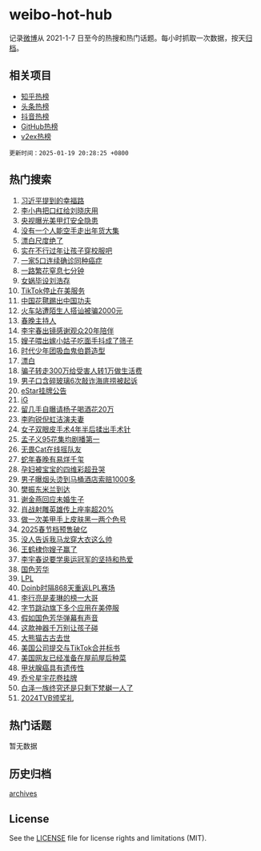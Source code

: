 # weibo-hot-hub

记录[微博](https://www.weibo.com)从 2021-1-7 日至今的热搜和热门话题。每小时抓取一次数据，按天[归档](archives)。

## 相关项目

- [知乎热榜](https://github.com/lonnyzhang423/zhihu-hot-hub)
- [头条热榜](https://github.com/lonnyzhang423/toutiao-hot-hub)
- [抖音热榜](https://github.com/lonnyzhang423/douyin-hot-hub)
- [GitHub热榜](https://github.com/lonnyzhang423/github-hot-hub)
- [v2ex热榜](https://github.com/lonnyzhang423/v2ex-hot-hub)


`更新时间：2025-01-19 20:28:25 +0800`

## 热门搜索

1. [习近平提到的幸福路](https://m.weibo.cn/search?containerid=100103type%3D1%26t%3D10%26q%3D%23%E4%B9%A0%E8%BF%91%E5%B9%B3%E6%8F%90%E5%88%B0%E7%9A%84%E5%B9%B8%E7%A6%8F%E8%B7%AF%23&stream_entry_id=51&isnewpage=1&extparam=seat%3D1%26stream_entry_id%3D51%26c_type%3D51%26q%3D%2523%25E4%25B9%25A0%25E8%25BF%2591%25E5%25B9%25B3%25E6%258F%2590%25E5%2588%25B0%25E7%259A%2584%25E5%25B9%25B8%25E7%25A6%258F%25E8%25B7%25AF%2523%26cate%3D10103%26dgr%3D0%26pos%3D0%26filter_type%3Drealtimehot%26display_time%3D1737289703%26pre_seqid%3D17372897037710120592318)
1. [李小冉把口红给刘晓庆用](https://m.weibo.cn/search?containerid=100103type%3D1%26t%3D10%26q%3D%E6%9D%8E%E5%B0%8F%E5%86%89%E6%8A%8A%E5%8F%A3%E7%BA%A2%E7%BB%99%E5%88%98%E6%99%93%E5%BA%86%E7%94%A8&stream_entry_id=31&isnewpage=1&extparam=seat%3D1%26c_type%3D31%26cate%3D5001%26pos%3D0%26lcate%3D5001%26stream_entry_id%3D31%26flag%3D1%26q%3D%25E6%259D%258E%25E5%25B0%258F%25E5%2586%2589%25E6%258A%258A%25E5%258F%25A3%25E7%25BA%25A2%25E7%25BB%2599%25E5%2588%2598%25E6%2599%2593%25E5%25BA%2586%25E7%2594%25A8%26realpos%3D1%26band_rank%3D1%26dgr%3D0%26filter_type%3Drealtimehot%26display_time%3D1737289703%26pre_seqid%3D17372897037710120592318)
1. [央视曝光美甲灯安全隐患](https://m.weibo.cn/search?containerid=100103type%3D1%26t%3D10%26q%3D%23%E5%A4%AE%E8%A7%86%E6%9B%9D%E5%85%89%E7%BE%8E%E7%94%B2%E7%81%AF%E5%AE%89%E5%85%A8%E9%9A%90%E6%82%A3%23&stream_entry_id=31&isnewpage=1&extparam=seat%3D1%26c_type%3D31%26cate%3D5001%26pos%3D1%26lcate%3D5001%26stream_entry_id%3D31%26flag%3D1%26q%3D%2523%25E5%25A4%25AE%25E8%25A7%2586%25E6%259B%259D%25E5%2585%2589%25E7%25BE%258E%25E7%2594%25B2%25E7%2581%25AF%25E5%25AE%2589%25E5%2585%25A8%25E9%259A%2590%25E6%2582%25A3%2523%26realpos%3D2%26band_rank%3D2%26dgr%3D0%26filter_type%3Drealtimehot%26display_time%3D1737289703%26pre_seqid%3D17372897037710120592318)
1. [没有一个人能空手走出年货大集](https://m.weibo.cn/search?containerid=100103type%3D1%26t%3D10%26q%3D%23%E6%B2%A1%E6%9C%89%E4%B8%80%E4%B8%AA%E4%BA%BA%E8%83%BD%E7%A9%BA%E6%89%8B%E8%B5%B0%E5%87%BA%E5%B9%B4%E8%B4%A7%E5%A4%A7%E9%9B%86%23&stream_entry_id=31&isnewpage=1&extparam=seat%3D1%26c_type%3D31%26cate%3D5001%26pos%3D2%26lcate%3D5001%26stream_entry_id%3D31%26flag%3D0%26q%3D%2523%25E6%25B2%25A1%25E6%259C%2589%25E4%25B8%2580%25E4%25B8%25AA%25E4%25BA%25BA%25E8%2583%25BD%25E7%25A9%25BA%25E6%2589%258B%25E8%25B5%25B0%25E5%2587%25BA%25E5%25B9%25B4%25E8%25B4%25A7%25E5%25A4%25A7%25E9%259B%2586%2523%26realpos%3D3%26band_rank%3D3%26dgr%3D0%26filter_type%3Drealtimehot%26display_time%3D1737289703%26pre_seqid%3D17372897037710120592318)
1. [漂白尺度绝了](https://m.weibo.cn/search?containerid=100103type%3D1%26t%3D10%26q%3D%E6%BC%82%E7%99%BD%E5%B0%BA%E5%BA%A6%E7%BB%9D%E4%BA%86&stream_entry_id=31&isnewpage=1&extparam=seat%3D1%26c_type%3D31%26cate%3D5001%26pos%3D3%26lcate%3D5001%26stream_entry_id%3D31%26flag%3D2%26q%3D%25E6%25BC%2582%25E7%2599%25BD%25E5%25B0%25BA%25E5%25BA%25A6%25E7%25BB%259D%25E4%25BA%2586%26realpos%3D4%26band_rank%3D4%26dgr%3D0%26filter_type%3Drealtimehot%26display_time%3D1737289703%26pre_seqid%3D17372897037710120592318)
1. [实在不行过年让孩子穿校服吧](https://m.weibo.cn/search?containerid=100103type%3D1%26t%3D10%26q%3D%E5%AE%9E%E5%9C%A8%E4%B8%8D%E8%A1%8C%E8%BF%87%E5%B9%B4%E8%AE%A9%E5%AD%A9%E5%AD%90%E7%A9%BF%E6%A0%A1%E6%9C%8D%E5%90%A7&stream_entry_id=31&isnewpage=1&extparam=seat%3D1%26c_type%3D31%26cate%3D5001%26pos%3D4%26lcate%3D5001%26stream_entry_id%3D31%26flag%3D2%26q%3D%25E5%25AE%259E%25E5%259C%25A8%25E4%25B8%258D%25E8%25A1%258C%25E8%25BF%2587%25E5%25B9%25B4%25E8%25AE%25A9%25E5%25AD%25A9%25E5%25AD%2590%25E7%25A9%25BF%25E6%25A0%25A1%25E6%259C%258D%25E5%2590%25A7%26realpos%3D5%26band_rank%3D5%26dgr%3D0%26filter_type%3Drealtimehot%26display_time%3D1737289703%26pre_seqid%3D17372897037710120592318)
1. [一家5口连续确诊同种癌症](https://m.weibo.cn/search?containerid=100103type%3D1%26t%3D10%26q%3D%23%E4%B8%80%E5%AE%B65%E5%8F%A3%E8%BF%9E%E7%BB%AD%E7%A1%AE%E8%AF%8A%E5%90%8C%E7%A7%8D%E7%99%8C%E7%97%87%23&stream_entry_id=31&isnewpage=1&extparam=seat%3D1%26c_type%3D31%26cate%3D5001%26pos%3D5%26lcate%3D5001%26stream_entry_id%3D31%26flag%3D1%26q%3D%2523%25E4%25B8%2580%25E5%25AE%25B65%25E5%258F%25A3%25E8%25BF%259E%25E7%25BB%25AD%25E7%25A1%25AE%25E8%25AF%258A%25E5%2590%258C%25E7%25A7%258D%25E7%2599%258C%25E7%2597%2587%2523%26realpos%3D6%26band_rank%3D6%26dgr%3D0%26filter_type%3Drealtimehot%26display_time%3D1737289703%26pre_seqid%3D17372897037710120592318)
1. [一路繁花窒息七分钟](https://m.weibo.cn/search?containerid=100103type%3D1%26t%3D10%26q%3D%E4%B8%80%E8%B7%AF%E7%B9%81%E8%8A%B1%E7%AA%92%E6%81%AF%E4%B8%83%E5%88%86%E9%92%9F&stream_entry_id=31&isnewpage=1&extparam=seat%3D1%26c_type%3D31%26cate%3D5001%26pos%3D6%26lcate%3D5001%26stream_entry_id%3D31%26flag%3D1%26q%3D%25E4%25B8%2580%25E8%25B7%25AF%25E7%25B9%2581%25E8%258A%25B1%25E7%25AA%2592%25E6%2581%25AF%25E4%25B8%2583%25E5%2588%2586%25E9%2592%259F%26realpos%3D7%26band_rank%3D7%26dgr%3D0%26filter_type%3Drealtimehot%26display_time%3D1737289703%26pre_seqid%3D17372897037710120592318)
1. [女娲毕设刘浩存](https://m.weibo.cn/search?containerid=100103type%3D1%26t%3D10%26q%3D%E5%A5%B3%E5%A8%B2%E6%AF%95%E8%AE%BE%E5%88%98%E6%B5%A9%E5%AD%98&stream_entry_id=31&isnewpage=1&extparam=seat%3D1%26c_type%3D31%26cate%3D5001%26pos%3D7%26lcate%3D5001%26stream_entry_id%3D31%26flag%3D1%26q%3D%25E5%25A5%25B3%25E5%25A8%25B2%25E6%25AF%2595%25E8%25AE%25BE%25E5%2588%2598%25E6%25B5%25A9%25E5%25AD%2598%26realpos%3D8%26band_rank%3D8%26dgr%3D0%26filter_type%3Drealtimehot%26display_time%3D1737289703%26pre_seqid%3D17372897037710120592318)
1. [TikTok停止在美服务](https://m.weibo.cn/search?containerid=100103type%3D1%26t%3D10%26q%3D%23TikTok%E5%81%9C%E6%AD%A2%E5%9C%A8%E7%BE%8E%E6%9C%8D%E5%8A%A1%23&stream_entry_id=31&isnewpage=1&extparam=seat%3D1%26c_type%3D31%26cate%3D5001%26pos%3D8%26lcate%3D5001%26stream_entry_id%3D31%26flag%3D0%26q%3D%2523TikTok%25E5%2581%259C%25E6%25AD%25A2%25E5%259C%25A8%25E7%25BE%258E%25E6%259C%258D%25E5%258A%25A1%2523%26realpos%3D9%26band_rank%3D9%26dgr%3D0%26filter_type%3Drealtimehot%26display_time%3D1737289703%26pre_seqid%3D17372897037710120592318)
1. [中国花毽踢出中国功夫](https://m.weibo.cn/search?containerid=100103type%3D1%26t%3D10%26q%3D%23%E4%B8%AD%E5%9B%BD%E8%8A%B1%E6%AF%BD%E8%B8%A2%E5%87%BA%E4%B8%AD%E5%9B%BD%E5%8A%9F%E5%A4%AB%23&stream_entry_id=31&isnewpage=1&extparam=seat%3D1%26c_type%3D31%26cate%3D5001%26pos%3D9%26lcate%3D5001%26stream_entry_id%3D31%26flag%3D1%26q%3D%2523%25E4%25B8%25AD%25E5%259B%25BD%25E8%258A%25B1%25E6%25AF%25BD%25E8%25B8%25A2%25E5%2587%25BA%25E4%25B8%25AD%25E5%259B%25BD%25E5%258A%259F%25E5%25A4%25AB%2523%26realpos%3D10%26band_rank%3D10%26dgr%3D0%26filter_type%3Drealtimehot%26display_time%3D1737289703%26pre_seqid%3D17372897037710120592318)
1. [火车站遭陌生人搭讪被骗2000元](https://m.weibo.cn/search?containerid=100103type%3D1%26t%3D10%26q%3D%23%E7%81%AB%E8%BD%A6%E7%AB%99%E9%81%AD%E9%99%8C%E7%94%9F%E4%BA%BA%E6%90%AD%E8%AE%AA%E8%A2%AB%E9%AA%972000%E5%85%83%23&stream_entry_id=31&isnewpage=1&extparam=seat%3D1%26c_type%3D31%26cate%3D5001%26pos%3D10%26lcate%3D5001%26stream_entry_id%3D31%26flag%3D1%26q%3D%2523%25E7%2581%25AB%25E8%25BD%25A6%25E7%25AB%2599%25E9%2581%25AD%25E9%2599%258C%25E7%2594%259F%25E4%25BA%25BA%25E6%2590%25AD%25E8%25AE%25AA%25E8%25A2%25AB%25E9%25AA%25972000%25E5%2585%2583%2523%26realpos%3D11%26band_rank%3D11%26dgr%3D0%26filter_type%3Drealtimehot%26display_time%3D1737289703%26pre_seqid%3D17372897037710120592318)
1. [春晚主持人](https://m.weibo.cn/search?containerid=100103type%3D1%26t%3D10%26q%3D%E6%98%A5%E6%99%9A%E4%B8%BB%E6%8C%81%E4%BA%BA&stream_entry_id=31&isnewpage=1&extparam=seat%3D1%26c_type%3D31%26cate%3D5001%26pos%3D11%26lcate%3D5001%26stream_entry_id%3D31%26flag%3D2%26q%3D%25E6%2598%25A5%25E6%2599%259A%25E4%25B8%25BB%25E6%258C%2581%25E4%25BA%25BA%26realpos%3D12%26band_rank%3D12%26dgr%3D0%26filter_type%3Drealtimehot%26display_time%3D1737289703%26pre_seqid%3D17372897037710120592318)
1. [李宇春出镜感谢观众20年陪伴](https://m.weibo.cn/search?containerid=100103type%3D1%26t%3D10%26q%3D%23%E6%9D%8E%E5%AE%87%E6%98%A5%E5%87%BA%E9%95%9C%E6%84%9F%E8%B0%A2%E8%A7%82%E4%BC%9720%E5%B9%B4%E9%99%AA%E4%BC%B4%23&stream_entry_id=31&isnewpage=1&extparam=seat%3D1%26c_type%3D31%26cate%3D5001%26pos%3D12%26lcate%3D5001%26stream_entry_id%3D31%26flag%3D0%26q%3D%2523%25E6%259D%258E%25E5%25AE%2587%25E6%2598%25A5%25E5%2587%25BA%25E9%2595%259C%25E6%2584%259F%25E8%25B0%25A2%25E8%25A7%2582%25E4%25BC%259720%25E5%25B9%25B4%25E9%2599%25AA%25E4%25BC%25B4%2523%26realpos%3D13%26band_rank%3D13%26dgr%3D0%26filter_type%3Drealtimehot%26display_time%3D1737289703%26pre_seqid%3D17372897037710120592318)
1. [嫂子喂出嫁小姑子吃面手抖成了筛子](https://m.weibo.cn/search?containerid=100103type%3D1%26t%3D10%26q%3D%23%E5%AB%82%E5%AD%90%E5%96%82%E5%87%BA%E5%AB%81%E5%B0%8F%E5%A7%91%E5%AD%90%E5%90%83%E9%9D%A2%E6%89%8B%E6%8A%96%E6%88%90%E4%BA%86%E7%AD%9B%E5%AD%90%23&stream_entry_id=31&isnewpage=1&extparam=seat%3D1%26c_type%3D31%26cate%3D5001%26pos%3D13%26lcate%3D5001%26stream_entry_id%3D31%26flag%3D0%26q%3D%2523%25E5%25AB%2582%25E5%25AD%2590%25E5%2596%2582%25E5%2587%25BA%25E5%25AB%2581%25E5%25B0%258F%25E5%25A7%2591%25E5%25AD%2590%25E5%2590%2583%25E9%259D%25A2%25E6%2589%258B%25E6%258A%2596%25E6%2588%2590%25E4%25BA%2586%25E7%25AD%259B%25E5%25AD%2590%2523%26realpos%3D14%26band_rank%3D14%26dgr%3D0%26filter_type%3Drealtimehot%26display_time%3D1737289703%26pre_seqid%3D17372897037710120592318)
1. [时代少年团吸血鬼伯爵造型](https://m.weibo.cn/search?containerid=100103type%3D1%26t%3D10%26q%3D%23%E6%97%B6%E4%BB%A3%E5%B0%91%E5%B9%B4%E5%9B%A2%E5%90%B8%E8%A1%80%E9%AC%BC%E4%BC%AF%E7%88%B5%E9%80%A0%E5%9E%8B%23&stream_entry_id=31&isnewpage=1&extparam=seat%3D1%26c_type%3D31%26cate%3D5001%26pos%3D14%26lcate%3D5001%26stream_entry_id%3D31%26flag%3D1%26q%3D%2523%25E6%2597%25B6%25E4%25BB%25A3%25E5%25B0%2591%25E5%25B9%25B4%25E5%259B%25A2%25E5%2590%25B8%25E8%25A1%2580%25E9%25AC%25BC%25E4%25BC%25AF%25E7%2588%25B5%25E9%2580%25A0%25E5%259E%258B%2523%26realpos%3D15%26band_rank%3D15%26dgr%3D0%26filter_type%3Drealtimehot%26display_time%3D1737289703%26pre_seqid%3D17372897037710120592318)
1. [漂白](https://m.weibo.cn/search?containerid=100103type%3D1%26t%3D10%26q%3D%E6%BC%82%E7%99%BD&stream_entry_id=31&isnewpage=1&extparam=seat%3D1%26c_type%3D31%26cate%3D5001%26pos%3D15%26lcate%3D5001%26stream_entry_id%3D31%26flag%3D0%26q%3D%25E6%25BC%2582%25E7%2599%25BD%26realpos%3D16%26band_rank%3D16%26dgr%3D0%26filter_type%3Drealtimehot%26display_time%3D1737289703%26pre_seqid%3D17372897037710120592318)
1. [骗子转走300万给受害人转1万做生活费](https://m.weibo.cn/search?containerid=100103type%3D1%26t%3D10%26q%3D%23%E9%AA%97%E5%AD%90%E8%BD%AC%E8%B5%B0300%E4%B8%87%E7%BB%99%E5%8F%97%E5%AE%B3%E4%BA%BA%E8%BD%AC1%E4%B8%87%E5%81%9A%E7%94%9F%E6%B4%BB%E8%B4%B9%23&stream_entry_id=31&isnewpage=1&extparam=seat%3D1%26c_type%3D31%26cate%3D5001%26pos%3D16%26lcate%3D5001%26stream_entry_id%3D31%26flag%3D1%26q%3D%2523%25E9%25AA%2597%25E5%25AD%2590%25E8%25BD%25AC%25E8%25B5%25B0300%25E4%25B8%2587%25E7%25BB%2599%25E5%258F%2597%25E5%25AE%25B3%25E4%25BA%25BA%25E8%25BD%25AC1%25E4%25B8%2587%25E5%2581%259A%25E7%2594%259F%25E6%25B4%25BB%25E8%25B4%25B9%2523%26realpos%3D17%26band_rank%3D17%26dgr%3D0%26filter_type%3Drealtimehot%26display_time%3D1737289703%26pre_seqid%3D17372897037710120592318)
1. [男子口含碎玻璃6次敲诈海底捞被起诉](https://m.weibo.cn/search?containerid=100103type%3D1%26t%3D10%26q%3D%23%E7%94%B7%E5%AD%90%E5%8F%A3%E5%90%AB%E7%A2%8E%E7%8E%BB%E7%92%836%E6%AC%A1%E6%95%B2%E8%AF%88%E6%B5%B7%E5%BA%95%E6%8D%9E%E8%A2%AB%E8%B5%B7%E8%AF%89%23&stream_entry_id=31&isnewpage=1&extparam=seat%3D1%26c_type%3D31%26cate%3D5001%26pos%3D17%26lcate%3D5001%26stream_entry_id%3D31%26flag%3D0%26q%3D%2523%25E7%2594%25B7%25E5%25AD%2590%25E5%258F%25A3%25E5%2590%25AB%25E7%25A2%258E%25E7%258E%25BB%25E7%2592%25836%25E6%25AC%25A1%25E6%2595%25B2%25E8%25AF%2588%25E6%25B5%25B7%25E5%25BA%2595%25E6%258D%259E%25E8%25A2%25AB%25E8%25B5%25B7%25E8%25AF%2589%2523%26realpos%3D18%26band_rank%3D18%26dgr%3D0%26filter_type%3Drealtimehot%26display_time%3D1737289703%26pre_seqid%3D17372897037710120592318)
1. [eStar挂牌公告](https://m.weibo.cn/search?containerid=100103type%3D1%26t%3D10%26q%3D%23eStar%E6%8C%82%E7%89%8C%E5%85%AC%E5%91%8A%23&stream_entry_id=31&isnewpage=1&extparam=seat%3D1%26c_type%3D31%26cate%3D5001%26pos%3D18%26lcate%3D5001%26stream_entry_id%3D31%26flag%3D1%26q%3D%2523eStar%25E6%258C%2582%25E7%2589%258C%25E5%2585%25AC%25E5%2591%258A%2523%26realpos%3D19%26band_rank%3D19%26dgr%3D0%26filter_type%3Drealtimehot%26display_time%3D1737289703%26pre_seqid%3D17372897037710120592318)
1. [iG](https://m.weibo.cn/search?containerid=100103type%3D1%26t%3D10%26q%3DiG&stream_entry_id=31&isnewpage=1&extparam=seat%3D1%26c_type%3D31%26cate%3D5001%26pos%3D19%26lcate%3D5001%26stream_entry_id%3D31%26flag%3D0%26q%3DiG%26realpos%3D20%26band_rank%3D20%26dgr%3D0%26filter_type%3Drealtimehot%26display_time%3D1737289703%26pre_seqid%3D17372897037710120592318)
1. [留几手自曝请杨子喝酒花20万](https://m.weibo.cn/search?containerid=100103type%3D1%26t%3D10%26q%3D%23%E7%95%99%E5%87%A0%E6%89%8B%E8%87%AA%E6%9B%9D%E8%AF%B7%E6%9D%A8%E5%AD%90%E5%96%9D%E9%85%92%E8%8A%B120%E4%B8%87%23&stream_entry_id=31&isnewpage=1&extparam=seat%3D1%26c_type%3D31%26cate%3D5001%26pos%3D20%26lcate%3D5001%26stream_entry_id%3D31%26flag%3D2%26q%3D%2523%25E7%2595%2599%25E5%2587%25A0%25E6%2589%258B%25E8%2587%25AA%25E6%259B%259D%25E8%25AF%25B7%25E6%259D%25A8%25E5%25AD%2590%25E5%2596%259D%25E9%2585%2592%25E8%258A%25B120%25E4%25B8%2587%2523%26realpos%3D21%26band_rank%3D21%26dgr%3D0%26filter_type%3Drealtimehot%26display_time%3D1737289703%26pre_seqid%3D17372897037710120592318)
1. [李昀锐倪虹洁演夫妻](https://m.weibo.cn/search?containerid=100103type%3D1%26t%3D10%26q%3D%23%E6%9D%8E%E6%98%80%E9%94%90%E5%80%AA%E8%99%B9%E6%B4%81%E6%BC%94%E5%A4%AB%E5%A6%BB%23&stream_entry_id=31&isnewpage=1&extparam=seat%3D1%26c_type%3D31%26cate%3D5001%26pos%3D21%26lcate%3D5001%26stream_entry_id%3D31%26flag%3D1%26q%3D%2523%25E6%259D%258E%25E6%2598%2580%25E9%2594%2590%25E5%2580%25AA%25E8%2599%25B9%25E6%25B4%2581%25E6%25BC%2594%25E5%25A4%25AB%25E5%25A6%25BB%2523%26realpos%3D22%26band_rank%3D22%26dgr%3D0%26filter_type%3Drealtimehot%26display_time%3D1737289703%26pre_seqid%3D17372897037710120592318)
1. [女子双眼皮手术4年半后揉出手术针](https://m.weibo.cn/search?containerid=100103type%3D1%26t%3D10%26q%3D%23%E5%A5%B3%E5%AD%90%E5%8F%8C%E7%9C%BC%E7%9A%AE%E6%89%8B%E6%9C%AF4%E5%B9%B4%E5%8D%8A%E5%90%8E%E6%8F%89%E5%87%BA%E6%89%8B%E6%9C%AF%E9%92%88%23&stream_entry_id=31&isnewpage=1&extparam=seat%3D1%26c_type%3D31%26cate%3D5001%26pos%3D22%26lcate%3D5001%26stream_entry_id%3D31%26flag%3D0%26q%3D%2523%25E5%25A5%25B3%25E5%25AD%2590%25E5%258F%258C%25E7%259C%25BC%25E7%259A%25AE%25E6%2589%258B%25E6%259C%25AF4%25E5%25B9%25B4%25E5%258D%258A%25E5%2590%258E%25E6%258F%2589%25E5%2587%25BA%25E6%2589%258B%25E6%259C%25AF%25E9%2592%2588%2523%26realpos%3D23%26band_rank%3D23%26dgr%3D0%26filter_type%3Drealtimehot%26display_time%3D1737289703%26pre_seqid%3D17372897037710120592318)
1. [孟子义95花集均剧播第一](https://m.weibo.cn/search?containerid=100103type%3D1%26t%3D10%26q%3D%23%E5%AD%9F%E5%AD%90%E4%B9%8995%E8%8A%B1%E9%9B%86%E5%9D%87%E5%89%A7%E6%92%AD%E7%AC%AC%E4%B8%80%23&stream_entry_id=31&isnewpage=1&extparam=seat%3D1%26c_type%3D31%26cate%3D5001%26pos%3D23%26lcate%3D5001%26stream_entry_id%3D31%26flag%3D0%26q%3D%2523%25E5%25AD%259F%25E5%25AD%2590%25E4%25B9%258995%25E8%258A%25B1%25E9%259B%2586%25E5%259D%2587%25E5%2589%25A7%25E6%2592%25AD%25E7%25AC%25AC%25E4%25B8%2580%2523%26realpos%3D24%26band_rank%3D24%26dgr%3D0%26filter_type%3Drealtimehot%26display_time%3D1737289703%26pre_seqid%3D17372897037710120592318)
1. [无畏Cat在线摇队友](https://m.weibo.cn/search?containerid=100103type%3D1%26t%3D10%26q%3D%23%E6%97%A0%E7%95%8FCat%E5%9C%A8%E7%BA%BF%E6%91%87%E9%98%9F%E5%8F%8B%23&stream_entry_id=31&isnewpage=1&extparam=seat%3D1%26c_type%3D31%26cate%3D5001%26pos%3D24%26lcate%3D5001%26stream_entry_id%3D31%26flag%3D1%26q%3D%2523%25E6%2597%25A0%25E7%2595%258FCat%25E5%259C%25A8%25E7%25BA%25BF%25E6%2591%2587%25E9%2598%259F%25E5%258F%258B%2523%26realpos%3D25%26band_rank%3D25%26dgr%3D0%26filter_type%3Drealtimehot%26display_time%3D1737289703%26pre_seqid%3D17372897037710120592318)
1. [蛇年春晚有易烊千玺](https://m.weibo.cn/search?containerid=100103type%3D1%26t%3D10%26q%3D%23%E8%9B%87%E5%B9%B4%E6%98%A5%E6%99%9A%E6%9C%89%E6%98%93%E7%83%8A%E5%8D%83%E7%8E%BA%23&stream_entry_id=31&isnewpage=1&extparam=seat%3D1%26c_type%3D31%26cate%3D5001%26pos%3D25%26lcate%3D5001%26stream_entry_id%3D31%26flag%3D1%26q%3D%2523%25E8%259B%2587%25E5%25B9%25B4%25E6%2598%25A5%25E6%2599%259A%25E6%259C%2589%25E6%2598%2593%25E7%2583%258A%25E5%258D%2583%25E7%258E%25BA%2523%26realpos%3D26%26band_rank%3D26%26dgr%3D0%26filter_type%3Drealtimehot%26display_time%3D1737289703%26pre_seqid%3D17372897037710120592318)
1. [孕妇被宝宝的四维彩超丑哭](https://m.weibo.cn/search?containerid=100103type%3D1%26t%3D10%26q%3D%23%E5%AD%95%E5%A6%87%E8%A2%AB%E5%AE%9D%E5%AE%9D%E7%9A%84%E5%9B%9B%E7%BB%B4%E5%BD%A9%E8%B6%85%E4%B8%91%E5%93%AD%23&stream_entry_id=31&isnewpage=1&extparam=seat%3D1%26c_type%3D31%26cate%3D5001%26pos%3D26%26lcate%3D5001%26stream_entry_id%3D31%26flag%3D0%26q%3D%2523%25E5%25AD%2595%25E5%25A6%2587%25E8%25A2%25AB%25E5%25AE%259D%25E5%25AE%259D%25E7%259A%2584%25E5%259B%259B%25E7%25BB%25B4%25E5%25BD%25A9%25E8%25B6%2585%25E4%25B8%2591%25E5%2593%25AD%2523%26realpos%3D27%26band_rank%3D27%26dgr%3D0%26filter_type%3Drealtimehot%26display_time%3D1737289703%26pre_seqid%3D17372897037710120592318)
1. [男子曝烟头烫到马桶酒店索赔1000多](https://m.weibo.cn/search?containerid=100103type%3D1%26t%3D10%26q%3D%23%E7%94%B7%E5%AD%90%E6%9B%9D%E7%83%9F%E5%A4%B4%E7%83%AB%E5%88%B0%E9%A9%AC%E6%A1%B6%E9%85%92%E5%BA%97%E7%B4%A2%E8%B5%941000%E5%A4%9A%23&stream_entry_id=31&isnewpage=1&extparam=seat%3D1%26c_type%3D31%26cate%3D5001%26pos%3D27%26lcate%3D5001%26stream_entry_id%3D31%26flag%3D0%26q%3D%2523%25E7%2594%25B7%25E5%25AD%2590%25E6%259B%259D%25E7%2583%259F%25E5%25A4%25B4%25E7%2583%25AB%25E5%2588%25B0%25E9%25A9%25AC%25E6%25A1%25B6%25E9%2585%2592%25E5%25BA%2597%25E7%25B4%25A2%25E8%25B5%25941000%25E5%25A4%259A%2523%26realpos%3D28%26band_rank%3D28%26dgr%3D0%26filter_type%3Drealtimehot%26display_time%3D1737289703%26pre_seqid%3D17372897037710120592318)
1. [樊振东米兰到达](https://m.weibo.cn/search?containerid=100103type%3D1%26t%3D10%26q%3D%23%E6%A8%8A%E6%8C%AF%E4%B8%9C%E7%B1%B3%E5%85%B0%E5%88%B0%E8%BE%BE%23&stream_entry_id=31&isnewpage=1&extparam=seat%3D1%26c_type%3D31%26cate%3D5001%26pos%3D28%26lcate%3D5001%26stream_entry_id%3D31%26flag%3D0%26q%3D%2523%25E6%25A8%258A%25E6%258C%25AF%25E4%25B8%259C%25E7%25B1%25B3%25E5%2585%25B0%25E5%2588%25B0%25E8%25BE%25BE%2523%26realpos%3D29%26band_rank%3D29%26dgr%3D0%26filter_type%3Drealtimehot%26display_time%3D1737289703%26pre_seqid%3D17372897037710120592318)
1. [谢金燕回应未婚生子](https://m.weibo.cn/search?containerid=100103type%3D1%26t%3D10%26q%3D%23%E8%B0%A2%E9%87%91%E7%87%95%E5%9B%9E%E5%BA%94%E6%9C%AA%E5%A9%9A%E7%94%9F%E5%AD%90%23&stream_entry_id=31&isnewpage=1&extparam=seat%3D1%26c_type%3D31%26cate%3D5001%26pos%3D29%26lcate%3D5001%26stream_entry_id%3D31%26flag%3D0%26q%3D%2523%25E8%25B0%25A2%25E9%2587%2591%25E7%2587%2595%25E5%259B%259E%25E5%25BA%2594%25E6%259C%25AA%25E5%25A9%259A%25E7%2594%259F%25E5%25AD%2590%2523%26realpos%3D30%26band_rank%3D30%26dgr%3D0%26filter_type%3Drealtimehot%26display_time%3D1737289703%26pre_seqid%3D17372897037710120592318)
1. [肖战射雕英雄传上座率超20%](https://m.weibo.cn/search?containerid=100103type%3D1%26t%3D10%26q%3D%23%E8%82%96%E6%88%98%E5%B0%84%E9%9B%95%E8%8B%B1%E9%9B%84%E4%BC%A0%E4%B8%8A%E5%BA%A7%E7%8E%87%E8%B6%8520%25%23&stream_entry_id=31&isnewpage=1&extparam=seat%3D1%26c_type%3D31%26cate%3D5001%26pos%3D30%26lcate%3D5001%26stream_entry_id%3D31%26flag%3D1%26q%3D%2523%25E8%2582%2596%25E6%2588%2598%25E5%25B0%2584%25E9%259B%2595%25E8%258B%25B1%25E9%259B%2584%25E4%25BC%25A0%25E4%25B8%258A%25E5%25BA%25A7%25E7%258E%2587%25E8%25B6%258520%2525%2523%26realpos%3D31%26band_rank%3D31%26dgr%3D0%26filter_type%3Drealtimehot%26display_time%3D1737289703%26pre_seqid%3D17372897037710120592318)
1. [做一次美甲手上皮肤黑一两个色号](https://m.weibo.cn/search?containerid=100103type%3D1%26t%3D10%26q%3D%23%E5%81%9A%E4%B8%80%E6%AC%A1%E7%BE%8E%E7%94%B2%E6%89%8B%E4%B8%8A%E7%9A%AE%E8%82%A4%E9%BB%91%E4%B8%80%E4%B8%A4%E4%B8%AA%E8%89%B2%E5%8F%B7%23&stream_entry_id=31&isnewpage=1&extparam=seat%3D1%26c_type%3D31%26cate%3D5001%26pos%3D31%26lcate%3D5001%26stream_entry_id%3D31%26flag%3D1%26q%3D%2523%25E5%2581%259A%25E4%25B8%2580%25E6%25AC%25A1%25E7%25BE%258E%25E7%2594%25B2%25E6%2589%258B%25E4%25B8%258A%25E7%259A%25AE%25E8%2582%25A4%25E9%25BB%2591%25E4%25B8%2580%25E4%25B8%25A4%25E4%25B8%25AA%25E8%2589%25B2%25E5%258F%25B7%2523%26realpos%3D32%26band_rank%3D32%26dgr%3D0%26filter_type%3Drealtimehot%26display_time%3D1737289703%26pre_seqid%3D17372897037710120592318)
1. [2025春节档预售破亿](https://m.weibo.cn/search?containerid=100103type%3D1%26t%3D10%26q%3D%232025%E6%98%A5%E8%8A%82%E6%A1%A3%E9%A2%84%E5%94%AE%E7%A0%B4%E4%BA%BF%23&stream_entry_id=31&isnewpage=1&extparam=seat%3D1%26c_type%3D31%26cate%3D5001%26pos%3D32%26lcate%3D5001%26stream_entry_id%3D31%26flag%3D0%26q%3D%25232025%25E6%2598%25A5%25E8%258A%2582%25E6%25A1%25A3%25E9%25A2%2584%25E5%2594%25AE%25E7%25A0%25B4%25E4%25BA%25BF%2523%26realpos%3D33%26band_rank%3D33%26dgr%3D0%26filter_type%3Drealtimehot%26display_time%3D1737289703%26pre_seqid%3D17372897037710120592318)
1. [没人告诉我马龙穿大衣这么帅](https://m.weibo.cn/search?containerid=100103type%3D1%26t%3D10%26q%3D%E6%B2%A1%E4%BA%BA%E5%91%8A%E8%AF%89%E6%88%91%E9%A9%AC%E9%BE%99%E7%A9%BF%E5%A4%A7%E8%A1%A3%E8%BF%99%E4%B9%88%E5%B8%85&stream_entry_id=31&isnewpage=1&extparam=seat%3D1%26c_type%3D31%26cate%3D5001%26pos%3D33%26lcate%3D5001%26stream_entry_id%3D31%26flag%3D0%26q%3D%25E6%25B2%25A1%25E4%25BA%25BA%25E5%2591%258A%25E8%25AF%2589%25E6%2588%2591%25E9%25A9%25AC%25E9%25BE%2599%25E7%25A9%25BF%25E5%25A4%25A7%25E8%25A1%25A3%25E8%25BF%2599%25E4%25B9%2588%25E5%25B8%2585%26realpos%3D34%26band_rank%3D34%26dgr%3D0%26filter_type%3Drealtimehot%26display_time%3D1737289703%26pre_seqid%3D17372897037710120592318)
1. [王鹤棣你嫂子赢了](https://m.weibo.cn/search?containerid=100103type%3D1%26t%3D10%26q%3D%E7%8E%8B%E9%B9%A4%E6%A3%A3%E4%BD%A0%E5%AB%82%E5%AD%90%E8%B5%A2%E4%BA%86&stream_entry_id=31&isnewpage=1&extparam=seat%3D1%26c_type%3D31%26cate%3D5001%26pos%3D34%26lcate%3D5001%26stream_entry_id%3D31%26flag%3D0%26q%3D%25E7%258E%258B%25E9%25B9%25A4%25E6%25A3%25A3%25E4%25BD%25A0%25E5%25AB%2582%25E5%25AD%2590%25E8%25B5%25A2%25E4%25BA%2586%26realpos%3D35%26band_rank%3D35%26dgr%3D0%26filter_type%3Drealtimehot%26display_time%3D1737289703%26pre_seqid%3D17372897037710120592318)
1. [李宇春说要学奥运冠军的坚持和热爱](https://m.weibo.cn/search?containerid=100103type%3D1%26t%3D10%26q%3D%23%E6%9D%8E%E5%AE%87%E6%98%A5%E8%AF%B4%E8%A6%81%E5%AD%A6%E5%A5%A5%E8%BF%90%E5%86%A0%E5%86%9B%E7%9A%84%E5%9D%9A%E6%8C%81%E5%92%8C%E7%83%AD%E7%88%B1%23&stream_entry_id=31&isnewpage=1&extparam=seat%3D1%26c_type%3D31%26cate%3D5001%26pos%3D35%26lcate%3D5001%26stream_entry_id%3D31%26flag%3D1%26q%3D%2523%25E6%259D%258E%25E5%25AE%2587%25E6%2598%25A5%25E8%25AF%25B4%25E8%25A6%2581%25E5%25AD%25A6%25E5%25A5%25A5%25E8%25BF%2590%25E5%2586%25A0%25E5%2586%259B%25E7%259A%2584%25E5%259D%259A%25E6%258C%2581%25E5%2592%258C%25E7%2583%25AD%25E7%2588%25B1%2523%26realpos%3D36%26band_rank%3D36%26dgr%3D0%26filter_type%3Drealtimehot%26display_time%3D1737289703%26pre_seqid%3D17372897037710120592318)
1. [国色芳华](https://m.weibo.cn/search?containerid=100103type%3D1%26t%3D10%26q%3D%E5%9B%BD%E8%89%B2%E8%8A%B3%E5%8D%8E&stream_entry_id=31&isnewpage=1&extparam=seat%3D1%26c_type%3D31%26cate%3D5001%26pos%3D36%26lcate%3D5001%26stream_entry_id%3D31%26flag%3D0%26q%3D%25E5%259B%25BD%25E8%2589%25B2%25E8%258A%25B3%25E5%258D%258E%26realpos%3D37%26band_rank%3D37%26dgr%3D0%26filter_type%3Drealtimehot%26display_time%3D1737289703%26pre_seqid%3D17372897037710120592318)
1. [LPL](https://m.weibo.cn/search?containerid=100103type%3D1%26t%3D10%26q%3DLPL&stream_entry_id=31&isnewpage=1&extparam=seat%3D1%26c_type%3D31%26cate%3D5001%26pos%3D37%26lcate%3D5001%26stream_entry_id%3D31%26flag%3D1%26q%3DLPL%26realpos%3D38%26band_rank%3D38%26dgr%3D0%26filter_type%3Drealtimehot%26display_time%3D1737289703%26pre_seqid%3D17372897037710120592318)
1. [Doinb时隔868天重返LPL赛场](https://m.weibo.cn/search?containerid=100103type%3D1%26t%3D10%26q%3D%23Doinb%E6%97%B6%E9%9A%94868%E5%A4%A9%E9%87%8D%E8%BF%94LPL%E8%B5%9B%E5%9C%BA%23&stream_entry_id=31&isnewpage=1&extparam=seat%3D1%26c_type%3D31%26cate%3D5001%26pos%3D38%26lcate%3D5001%26stream_entry_id%3D31%26flag%3D1%26q%3D%2523Doinb%25E6%2597%25B6%25E9%259A%2594868%25E5%25A4%25A9%25E9%2587%258D%25E8%25BF%2594LPL%25E8%25B5%259B%25E5%259C%25BA%2523%26realpos%3D39%26band_rank%3D39%26dgr%3D0%26filter_type%3Drealtimehot%26display_time%3D1737289703%26pre_seqid%3D17372897037710120592318)
1. [李行亮是麦琳的榜一大哥](https://m.weibo.cn/search?containerid=100103type%3D1%26t%3D10%26q%3D%23%E6%9D%8E%E8%A1%8C%E4%BA%AE%E6%98%AF%E9%BA%A6%E7%90%B3%E7%9A%84%E6%A6%9C%E4%B8%80%E5%A4%A7%E5%93%A5%23&stream_entry_id=31&isnewpage=1&extparam=seat%3D1%26c_type%3D31%26cate%3D5001%26pos%3D39%26lcate%3D5001%26stream_entry_id%3D31%26flag%3D0%26q%3D%2523%25E6%259D%258E%25E8%25A1%258C%25E4%25BA%25AE%25E6%2598%25AF%25E9%25BA%25A6%25E7%2590%25B3%25E7%259A%2584%25E6%25A6%259C%25E4%25B8%2580%25E5%25A4%25A7%25E5%2593%25A5%2523%26realpos%3D40%26band_rank%3D40%26dgr%3D0%26filter_type%3Drealtimehot%26display_time%3D1737289703%26pre_seqid%3D17372897037710120592318)
1. [字节跳动旗下多个应用在美停服](https://m.weibo.cn/search?containerid=100103type%3D1%26t%3D10%26q%3D%23%E5%AD%97%E8%8A%82%E8%B7%B3%E5%8A%A8%E6%97%97%E4%B8%8B%E5%A4%9A%E4%B8%AA%E5%BA%94%E7%94%A8%E5%9C%A8%E7%BE%8E%E5%81%9C%E6%9C%8D%23&stream_entry_id=31&isnewpage=1&extparam=seat%3D1%26c_type%3D31%26cate%3D5001%26pos%3D40%26lcate%3D5001%26stream_entry_id%3D31%26flag%3D0%26q%3D%2523%25E5%25AD%2597%25E8%258A%2582%25E8%25B7%25B3%25E5%258A%25A8%25E6%2597%2597%25E4%25B8%258B%25E5%25A4%259A%25E4%25B8%25AA%25E5%25BA%2594%25E7%2594%25A8%25E5%259C%25A8%25E7%25BE%258E%25E5%2581%259C%25E6%259C%258D%2523%26realpos%3D41%26band_rank%3D41%26dgr%3D0%26filter_type%3Drealtimehot%26display_time%3D1737289703%26pre_seqid%3D17372897037710120592318)
1. [假如国色芳华弹幕有声音](https://m.weibo.cn/search?containerid=100103type%3D1%26t%3D10%26q%3D%23%E5%81%87%E5%A6%82%E5%9B%BD%E8%89%B2%E8%8A%B3%E5%8D%8E%E5%BC%B9%E5%B9%95%E6%9C%89%E5%A3%B0%E9%9F%B3%23&stream_entry_id=31&isnewpage=1&extparam=seat%3D1%26c_type%3D31%26cate%3D5001%26pos%3D41%26lcate%3D5001%26stream_entry_id%3D31%26flag%3D1%26q%3D%2523%25E5%2581%2587%25E5%25A6%2582%25E5%259B%25BD%25E8%2589%25B2%25E8%258A%25B3%25E5%258D%258E%25E5%25BC%25B9%25E5%25B9%2595%25E6%259C%2589%25E5%25A3%25B0%25E9%259F%25B3%2523%26realpos%3D42%26band_rank%3D42%26dgr%3D0%26filter_type%3Drealtimehot%26display_time%3D1737289703%26pre_seqid%3D17372897037710120592318)
1. [这款神器千万别让孩子碰](https://m.weibo.cn/search?containerid=100103type%3D1%26t%3D10%26q%3D%23%E8%BF%99%E6%AC%BE%E7%A5%9E%E5%99%A8%E5%8D%83%E4%B8%87%E5%88%AB%E8%AE%A9%E5%AD%A9%E5%AD%90%E7%A2%B0%23&stream_entry_id=31&isnewpage=1&extparam=seat%3D1%26c_type%3D31%26cate%3D5001%26pos%3D42%26lcate%3D5001%26stream_entry_id%3D31%26flag%3D1%26q%3D%2523%25E8%25BF%2599%25E6%25AC%25BE%25E7%25A5%259E%25E5%2599%25A8%25E5%258D%2583%25E4%25B8%2587%25E5%2588%25AB%25E8%25AE%25A9%25E5%25AD%25A9%25E5%25AD%2590%25E7%25A2%25B0%2523%26realpos%3D43%26band_rank%3D43%26dgr%3D0%26filter_type%3Drealtimehot%26display_time%3D1737289703%26pre_seqid%3D17372897037710120592318)
1. [大熊猫古古去世](https://m.weibo.cn/search?containerid=100103type%3D1%26t%3D10%26q%3D%23%E5%A4%A7%E7%86%8A%E7%8C%AB%E5%8F%A4%E5%8F%A4%E5%8E%BB%E4%B8%96%23&stream_entry_id=31&isnewpage=1&extparam=seat%3D1%26c_type%3D31%26cate%3D5001%26pos%3D43%26lcate%3D5001%26stream_entry_id%3D31%26flag%3D0%26q%3D%2523%25E5%25A4%25A7%25E7%2586%258A%25E7%258C%25AB%25E5%258F%25A4%25E5%258F%25A4%25E5%258E%25BB%25E4%25B8%2596%2523%26realpos%3D44%26band_rank%3D44%26dgr%3D0%26filter_type%3Drealtimehot%26display_time%3D1737289703%26pre_seqid%3D17372897037710120592318)
1. [美国公司提交与TikTok合并标书](https://m.weibo.cn/search?containerid=100103type%3D1%26t%3D10%26q%3D%23%E7%BE%8E%E5%9B%BD%E5%85%AC%E5%8F%B8%E6%8F%90%E4%BA%A4%E4%B8%8ETikTok%E5%90%88%E5%B9%B6%E6%A0%87%E4%B9%A6%23&stream_entry_id=31&isnewpage=1&extparam=seat%3D1%26c_type%3D31%26cate%3D5001%26pos%3D44%26lcate%3D5001%26stream_entry_id%3D31%26flag%3D0%26q%3D%2523%25E7%25BE%258E%25E5%259B%25BD%25E5%2585%25AC%25E5%258F%25B8%25E6%258F%2590%25E4%25BA%25A4%25E4%25B8%258ETikTok%25E5%2590%2588%25E5%25B9%25B6%25E6%25A0%2587%25E4%25B9%25A6%2523%26realpos%3D45%26band_rank%3D45%26dgr%3D0%26filter_type%3Drealtimehot%26display_time%3D1737289703%26pre_seqid%3D17372897037710120592318)
1. [美国网友已经准备在屋前屋后种菜](https://m.weibo.cn/search?containerid=100103type%3D1%26t%3D10%26q%3D%23%E7%BE%8E%E5%9B%BD%E7%BD%91%E5%8F%8B%E5%B7%B2%E7%BB%8F%E5%87%86%E5%A4%87%E5%9C%A8%E5%B1%8B%E5%89%8D%E5%B1%8B%E5%90%8E%E7%A7%8D%E8%8F%9C%23&stream_entry_id=31&isnewpage=1&extparam=seat%3D1%26c_type%3D31%26cate%3D5001%26pos%3D45%26lcate%3D5001%26stream_entry_id%3D31%26flag%3D0%26q%3D%2523%25E7%25BE%258E%25E5%259B%25BD%25E7%25BD%2591%25E5%258F%258B%25E5%25B7%25B2%25E7%25BB%258F%25E5%2587%2586%25E5%25A4%2587%25E5%259C%25A8%25E5%25B1%258B%25E5%2589%258D%25E5%25B1%258B%25E5%2590%258E%25E7%25A7%258D%25E8%258F%259C%2523%26realpos%3D46%26band_rank%3D46%26dgr%3D0%26filter_type%3Drealtimehot%26display_time%3D1737289703%26pre_seqid%3D17372897037710120592318)
1. [甲状腺癌具有遗传性](https://m.weibo.cn/search?containerid=100103type%3D1%26t%3D10%26q%3D%23%E7%94%B2%E7%8A%B6%E8%85%BA%E7%99%8C%E5%85%B7%E6%9C%89%E9%81%97%E4%BC%A0%E6%80%A7%23&stream_entry_id=31&isnewpage=1&extparam=seat%3D1%26c_type%3D31%26cate%3D5001%26pos%3D46%26lcate%3D5001%26stream_entry_id%3D31%26flag%3D1%26q%3D%2523%25E7%2594%25B2%25E7%258A%25B6%25E8%2585%25BA%25E7%2599%258C%25E5%2585%25B7%25E6%259C%2589%25E9%2581%2597%25E4%25BC%25A0%25E6%2580%25A7%2523%26realpos%3D47%26band_rank%3D47%26dgr%3D0%26filter_type%3Drealtimehot%26display_time%3D1737289703%26pre_seqid%3D17372897037710120592318)
1. [乔兮星宇花卷挂牌](https://m.weibo.cn/search?containerid=100103type%3D1%26t%3D10%26q%3D%23%E4%B9%94%E5%85%AE%E6%98%9F%E5%AE%87%E8%8A%B1%E5%8D%B7%E6%8C%82%E7%89%8C%23&stream_entry_id=31&isnewpage=1&extparam=seat%3D1%26c_type%3D31%26cate%3D5001%26pos%3D47%26lcate%3D5001%26stream_entry_id%3D31%26flag%3D1%26q%3D%2523%25E4%25B9%2594%25E5%2585%25AE%25E6%2598%259F%25E5%25AE%2587%25E8%258A%25B1%25E5%258D%25B7%25E6%258C%2582%25E7%2589%258C%2523%26realpos%3D48%26band_rank%3D48%26dgr%3D0%26filter_type%3Drealtimehot%26display_time%3D1737289703%26pre_seqid%3D17372897037710120592318)
1. [白泽一族终究还是只剩下梵樾一人了](https://m.weibo.cn/search?containerid=100103type%3D1%26t%3D10%26q%3D%23%E7%99%BD%E6%B3%BD%E4%B8%80%E6%97%8F%E7%BB%88%E7%A9%B6%E8%BF%98%E6%98%AF%E5%8F%AA%E5%89%A9%E4%B8%8B%E6%A2%B5%E6%A8%BE%E4%B8%80%E4%BA%BA%E4%BA%86%23&stream_entry_id=31&isnewpage=1&extparam=seat%3D1%26c_type%3D31%26cate%3D5001%26pos%3D48%26lcate%3D5001%26stream_entry_id%3D31%26flag%3D1%26q%3D%2523%25E7%2599%25BD%25E6%25B3%25BD%25E4%25B8%2580%25E6%2597%258F%25E7%25BB%2588%25E7%25A9%25B6%25E8%25BF%2598%25E6%2598%25AF%25E5%258F%25AA%25E5%2589%25A9%25E4%25B8%258B%25E6%25A2%25B5%25E6%25A8%25BE%25E4%25B8%2580%25E4%25BA%25BA%25E4%25BA%2586%2523%26realpos%3D49%26band_rank%3D49%26dgr%3D0%26filter_type%3Drealtimehot%26display_time%3D1737289703%26pre_seqid%3D17372897037710120592318)
1. [2024TVB颁奖礼](https://m.weibo.cn/search?containerid=100103type%3D1%26t%3D10%26q%3D%232024TVB%E9%A2%81%E5%A5%96%E7%A4%BC%23&stream_entry_id=31&isnewpage=1&extparam=seat%3D1%26c_type%3D31%26cate%3D5001%26pos%3D49%26lcate%3D5001%26stream_entry_id%3D31%26flag%3D1%26q%3D%25232024TVB%25E9%25A2%2581%25E5%25A5%2596%25E7%25A4%25BC%2523%26realpos%3D50%26band_rank%3D50%26dgr%3D0%26filter_type%3Drealtimehot%26display_time%3D1737289703%26pre_seqid%3D17372897037710120592318)

## 热门话题

暂无数据

## 历史归档

[archives](archives)

## License

See the [LICENSE](LICENSE) file for license rights and limitations (MIT).
